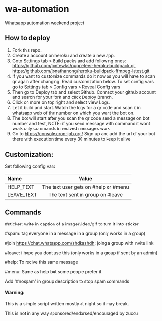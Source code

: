# wa-automation

Whatsapp automation weekend project

## How to deploy

1. Fork this repo.
2. Create a account on heroku and create a new app.
3. Goto Settings tab > Build packs and add following ones:
   https://github.com/jontewks/puppeteer-heroku-buildpack.git
   https://github.com/jonathanong/heroku-buildpack-ffmpeg-latest.git
4. If you want to customize commands do it now as you will have to scan qr again after changing. Read customization below. To set config vars go to Settings tab > Config vars > Reveal Config vars
5. Then go to Deploy tab and select Github. Connect your github account and search for your fork and click Deploy Branch.
6. Click on more on top right and select view Logs.
7. Let it build and start. Watch the logs for a qr code and scan it in whatsapp web of the number on which you want the bot on.
8. The bot will start after you scan the qr code send a message on bot number and test, NOTE: if you send message with command it wont work only commands in recived messages work
9. Go to https://console.cron-job.org/ Sign up and add the url of your bot there with execution time every 30 minutes to keep it alive

## Customization:

Set following config vars

| Name       |                Value                 |
| :--------- | :----------------------------------: |
| HELP_TEXT  | The text user gets on #help or #menu |
| LEAVE_TEXT |   The text sent in group on #leave   |

## Commands

#sticker: write in caption of a image/video/gif to turn it into sticker

#spam: tag everyone in a message in a group (only works in a group)

#join https://chat.whatsapp.com/shdkashdh: joing a group with invite link

#leave: i hope you dont use this (only works in a group if sent by an admin)

#help: To recive this same message

#menu: Same as help but some people prefer it

Add '#nospam' in group description to stop spam commands

#### Warning:

This is a simple script written mostly at night so it may break.

This is not in any way sponsored/endorsed/encouraged by zuccu
